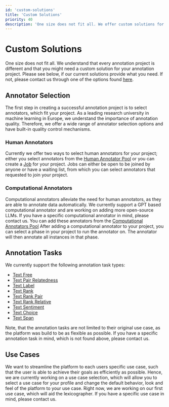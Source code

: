 ```yaml
---
id: 'custom-solutions'
title: 'Custom Solutions'
priority: 40
description: 'One size does not fit all. We offer custom solutions for your annotation project.'
---
```


# Custom Solutions

One size does not fit all. We understand that every annotation project is different and that you might need a custom solution for your annotation project. Please see below, if our current solutions provide what you need. If not, please contact us through one of the options found [here](https://www.ims.uni-stuttgart.de/en/institute/team/Schlechtweg-00003/).

## Annotator Selection

The first step in creating a successful annotation project is to select annotators, which fit your project. As a leading research university in machine learning in Europe, we understand the importance of annotation quality. Therefore, we offer a wide range of annotator selection options and have built-in quality control mechanisms. 

### Human Annotators

Currently we offer two ways to select human annotators for your project; either you select annotators from the [Human Annotator Pool](/pool/annotator) or you can create a [Job](/pool/joblisting) for your project. Jobs can either be open to be joined by anyone or have a waiting list, from which you can select annotators that requested to join your project.

### Computational Annotators

Computational annotators alleviate the need for human annotators, as they are able to annotate data automatically. We currently support a GPT based computational annotator and are working on adding more open-source LLMs. If you have a specific computational annotator in mind, please contact us. You can add these annotators from the [Computational Annotators Pool](/pool/annotator/computational) After adding a computational annotator to your project, you can select a phase in your project to run the annotator on. The annotator will then annotate all instances in that phase. 

## Annotation Tasks

We currently support the following annotation task types:

- [Text Free](/guide/explained-annotation-task-lexsub)
- [Text Pair Relatedness](/guide/explained-annotation-task-urel)
- [Text Label](/guide/explained-annotation-task-wssim)
- [Text Rank](/guide/explained-annotation-task-userank)
- [Text Rank Pair](/guide/explained-annotation-task-userankpair)
- [Text Rank Relative](/guide/explained-annotation-task-userankrelative)
- [Text Sentiment](/guide/explained-annotation-task-sentiment)
- [Text Choice](/guide/explained-annotation-task-choice)
- [Text Span](/guide/explained-annotation-task-span)





Note, that the annotation tasks are not limited to their original use case, as the platform was build to be as flexible as possible. If you have a specific annotation task in mind, which is not found above, please contact us.

## Use Cases

We want to streamline the platform to each users specific use case, such that the user is able to achieve their goals as efficiently as possible. Hence, we are currently working on a use case selection, which will allow you to select a use case for your profile and change the default behavior, look and feel of the platform to your use case. Right now, we are working on our first use case, which will aid the lexicographer. If you have a specific use case in mind, please contact us.